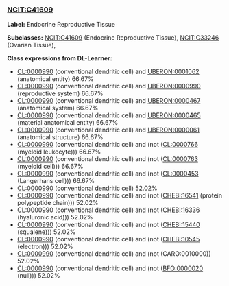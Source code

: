 
### [NCIT:C41609](http://purl.obolibrary.org/obo/NCIT_C41609)
**Label:** Endocrine Reproductive Tissue

**Subclasses:** [NCIT:C41609](http://purl.obolibrary.org/obo/NCIT_C41609) (Endocrine Reproductive Tissue), [NCIT:C33246](http://purl.obolibrary.org/obo/NCIT_C33246) (Ovarian Tissue), 

**Class expressions from DL-Learner:**

- [CL:0000990](http://purl.obolibrary.org/obo/CL_0000990) (conventional dendritic cell) and [UBERON:0001062](http://purl.obolibrary.org/obo/UBERON_0001062) (anatomical entity) 66.67%
- [CL:0000990](http://purl.obolibrary.org/obo/CL_0000990) (conventional dendritic cell) and [UBERON:0000990](http://purl.obolibrary.org/obo/UBERON_0000990) (reproductive system) 66.67%
- [CL:0000990](http://purl.obolibrary.org/obo/CL_0000990) (conventional dendritic cell) and [UBERON:0000467](http://purl.obolibrary.org/obo/UBERON_0000467) (anatomical system) 66.67%
- [CL:0000990](http://purl.obolibrary.org/obo/CL_0000990) (conventional dendritic cell) and [UBERON:0000465](http://purl.obolibrary.org/obo/UBERON_0000465) (material anatomical entity) 66.67%
- [CL:0000990](http://purl.obolibrary.org/obo/CL_0000990) (conventional dendritic cell) and [UBERON:0000061](http://purl.obolibrary.org/obo/UBERON_0000061) (anatomical structure) 66.67%
- [CL:0000990](http://purl.obolibrary.org/obo/CL_0000990) (conventional dendritic cell) and (not ([CL:0000766](http://purl.obolibrary.org/obo/CL_0000766) (myeloid leukocyte))) 66.67%
- [CL:0000990](http://purl.obolibrary.org/obo/CL_0000990) (conventional dendritic cell) and (not ([CL:0000763](http://purl.obolibrary.org/obo/CL_0000763) (myeloid cell))) 66.67%
- [CL:0000990](http://purl.obolibrary.org/obo/CL_0000990) (conventional dendritic cell) and (not ([CL:0000453](http://purl.obolibrary.org/obo/CL_0000453) (Langerhans cell))) 66.67%
- [CL:0000990](http://purl.obolibrary.org/obo/CL_0000990) (conventional dendritic cell) 52.02%
- [CL:0000990](http://purl.obolibrary.org/obo/CL_0000990) (conventional dendritic cell) and (not ([CHEBI:16541](http://purl.obolibrary.org/obo/CHEBI_16541) (protein polypeptide chain))) 52.02%
- [CL:0000990](http://purl.obolibrary.org/obo/CL_0000990) (conventional dendritic cell) and (not ([CHEBI:16336](http://purl.obolibrary.org/obo/CHEBI_16336) (hyaluronic acid))) 52.02%
- [CL:0000990](http://purl.obolibrary.org/obo/CL_0000990) (conventional dendritic cell) and (not ([CHEBI:15440](http://purl.obolibrary.org/obo/CHEBI_15440) (squalene))) 52.02%
- [CL:0000990](http://purl.obolibrary.org/obo/CL_0000990) (conventional dendritic cell) and (not ([CHEBI:10545](http://purl.obolibrary.org/obo/CHEBI_10545) (electron))) 52.02%
- [CL:0000990](http://purl.obolibrary.org/obo/CL_0000990) (conventional dendritic cell) and (not (CARO:0010000)) 52.02%
- [CL:0000990](http://purl.obolibrary.org/obo/CL_0000990) (conventional dendritic cell) and (not ([BFO:0000020](http://purl.obolibrary.org/obo/BFO_0000020) (null))) 52.02%


